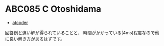 # ABC085 C Otoshidama

* [atcoder](https://beta.atcoder.jp/contests/abs/tasks/abc085_c)

回答例と違い解が得られていることと、
時間がかかっている(4ms)程度なので他に良い解き方があるはずです。

